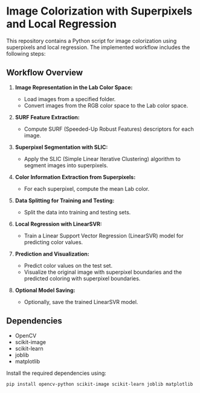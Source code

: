 # Image Colorization with Superpixels and Local Regression

This repository contains a Python script for image colorization using superpixels and local regression. The implemented workflow includes the following steps:

## Workflow Overview

1. **Image Representation in the Lab Color Space:**
   - Load images from a specified folder.
   - Convert images from the RGB color space to the Lab color space.

2. **SURF Feature Extraction:**
   - Compute SURF (Speeded-Up Robust Features) descriptors for each image.

3. **Superpixel Segmentation with SLIC:**
   - Apply the SLIC (Simple Linear Iterative Clustering) algorithm to segment images into superpixels.

4. **Color Information Extraction from Superpixels:**
   - For each superpixel, compute the mean Lab color.

5. **Data Splitting for Training and Testing:**
   - Split the data into training and testing sets.

6. **Local Regression with LinearSVR:**
   - Train a Linear Support Vector Regression (LinearSVR) model for predicting color values.

7. **Prediction and Visualization:**
   - Predict color values on the test set.
   - Visualize the original image with superpixel boundaries and the predicted coloring with superpixel boundaries.

8. **Optional Model Saving:**
   - Optionally, save the trained LinearSVR model.

## Dependencies

- OpenCV
- scikit-image
- scikit-learn
- joblib
- matplotlib

Install the required dependencies using:

```bash
pip install opencv-python scikit-image scikit-learn joblib matplotlib
